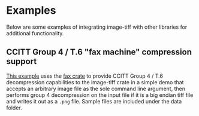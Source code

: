 # Examples

Below are some examples of integrating image-tiff with other libraries for additional functionality. 

## CCITT Group 4 / T.6 "fax machine" compression support

[This example](group_4) uses the [fax crate](https://github.com/pdf-rs/fax) to provide CCITT Group 4 / T.6 decompression capabilities to 
the image-tiff crate in a simple demo that accepts an arbitrary image file as the sole command line argument, then performs
group 4 decompression on the input file if it is a big endian tiff file and writes it out as a `.png` file. Sample files are included 
under the data folder.